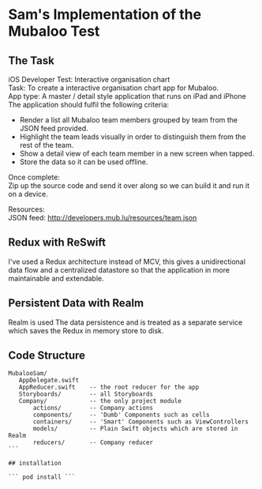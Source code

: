 # Sam's Implementation of the Mubaloo Test

## The Task

iOS Developer Test: Interactive organisation chart  
Task: To create a interactive organisation chart app for Mubaloo.  
App type: A master / detail style application that runs on iPad and iPhone The application should fulfil the following criteria:

- Render a list all Mubaloo team members grouped by team from the JSON feed provided.
- Highlight the team leads visually in order to distinguish them from the rest of the team.
- Show a detail view of each team member in a new screen when tapped.
- Store the data so it can be used offline.

Once complete:  
Zip up the source code and send it over along so we can build it and run it on a device.

Resources:  
JSON feed: http://developers.mub.lu/resources/team.json

## Redux with ReSwift
I've used a Redux architecture instead of MCV, this gives a unidirectional data flow and a centralized datastore so that the application in more maintainable and extendable.

## Persistent Data with Realm
Realm is used The data persistence and is treated as a separate service which saves the Redux in memory store to disk.

## Code Structure

````
MubalooSam/  
   AppDelegate.swift    
   AppReducer.swift    -- the root reducer for the app  
   Storyboards/        -- all Storyboards  
   Company/            -- the only project module  
       actions/        -- Company actions  
       components/     -- 'Dumb' Components such as cells  
       containers/     -- 'Smart' Components such as ViewControllers  
       models/         -- Plain Swift objects which are stored in Realm  
       reducers/       -- Company reducer  
```

## installation

``` pod install ```
